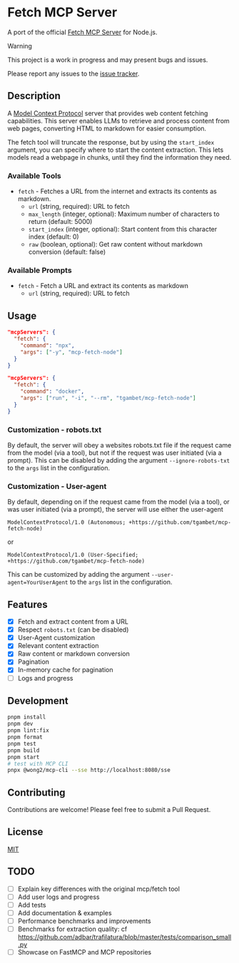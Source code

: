# Fetch MCP Server

A port of the official [Fetch MCP Server](https://github.com/modelcontextprotocol/servers/tree/main/src/fetch) for Node.js.

> [!WARNING]
> This project is a work in progress and may present bugs and issues.
>
> Please report any issues to the [issue tracker](https://github.com/tgambet/mcp-fetch-node/issues).

## Description

A [Model Context Protocol](https://modelcontextprotocol.io/) server that provides web content fetching capabilities. This server enables LLMs to retrieve and process content from web pages, converting HTML to markdown for easier consumption.

The fetch tool will truncate the response, but by using the `start_index` argument, you can specify where to start the content extraction. This lets models read a webpage in chunks, until they find the information they need.

### Available Tools

- `fetch` - Fetches a URL from the internet and extracts its contents as markdown.
  - `url` (string, required): URL to fetch
  - `max_length` (integer, optional): Maximum number of characters to return (default: 5000)
  - `start_index` (integer, optional): Start content from this character index (default: 0)
  - `raw` (boolean, optional): Get raw content without markdown conversion (default: false)

### Available Prompts

- `fetch` - Fetch a URL and extract its contents as markdown
  - `url` (string, required): URL to fetch

## Usage

```json
"mcpServers": {
  "fetch": {
    "command": "npx",
    "args": ["-y", "mcp-fetch-node"]
  }
}
```

```json
"mcpServers": {
  "fetch": {
    "command": "docker",
    "args": ["run", "-i", "--rm", "tgambet/mcp-fetch-node"]
  }
}
```

### Customization - robots.txt

By default, the server will obey a websites robots.txt file if the request came from the model (via a tool), but not if
the request was user initiated (via a prompt). This can be disabled by adding the argument `--ignore-robots-txt` to the
`args` list in the configuration.

### Customization - User-agent

By default, depending on if the request came from the model (via a tool), or was user initiated (via a prompt), the
server will use either the user-agent

```
ModelContextProtocol/1.0 (Autonomous; +https://github.com/tgambet/mcp-fetch-node)
```

or

```
ModelContextProtocol/1.0 (User-Specified; +https://github.com/tgambet/mcp-fetch-node)
```

This can be customized by adding the argument `--user-agent=YourUserAgent` to the `args` list in the configuration.

## Features

- [x] Fetch and extract content from a URL
- [x] Respect `robots.txt` (can be disabled)
- [x] User-Agent customization
- [x] Relevant content extraction
- [x] Raw content or markdown conversion
- [x] Pagination
- [x] In-memory cache for pagination
- [ ] Logs and progress

## Development

```bash
pnpm install
pnpm dev
pnpm lint:fix
pnpm format
pnpm test
pnpm build
pnpm start
# test with MCP CLI
pnpx @wong2/mcp-cli --sse http://localhost:8080/sse
```

## Contributing

Contributions are welcome! Please feel free to submit a Pull Request.

## License

[MIT](https://choosealicense.com/licenses/mit/)

## TODO

- [ ] Explain key differences with the original mcp/fetch tool
- [ ] Add user logs and progress
- [ ] Add tests
- [ ] Add documentation & examples
- [ ] Performance benchmarks and improvements
- [ ] Benchmarks for extraction quality: cf https://github.com/adbar/trafilatura/blob/master/tests/comparison_small.py
- [ ] Showcase on FastMCP and MCP repositories
